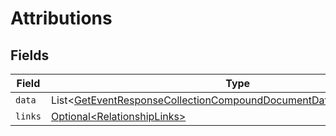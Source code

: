 # Attributions


## Fields

| Field                                                                                                                                                                | Type                                                                                                                                                                 | Required                                                                                                                                                             | Description                                                                                                                                                          |
| -------------------------------------------------------------------------------------------------------------------------------------------------------------------- | -------------------------------------------------------------------------------------------------------------------------------------------------------------------- | -------------------------------------------------------------------------------------------------------------------------------------------------------------------- | -------------------------------------------------------------------------------------------------------------------------------------------------------------------- |
| `data`                                                                                                                                                               | List\<[GetEventResponseCollectionCompoundDocumentDataRelationshipsData](../../models/components/GetEventResponseCollectionCompoundDocumentDataRelationshipsData.md)> | :heavy_minus_sign:                                                                                                                                                   | N/A                                                                                                                                                                  |
| `links`                                                                                                                                                              | [Optional\<RelationshipLinks>](../../models/components/RelationshipLinks.md)                                                                                         | :heavy_minus_sign:                                                                                                                                                   | N/A                                                                                                                                                                  |